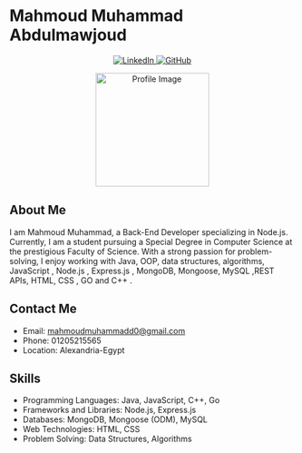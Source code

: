 # Mahmoud Muhammad Abdulmawjoud

<p align="center">
  <a href="https://www.linkedin.com/in/mahmoud-muhammad-6774b92b3">
    <img src="https://img.shields.io/badge/LinkedIn-Connect-blue?style=flat-square&logo=linkedin&logoColor=white" alt="LinkedIn">
  </a>
  <a href="https://github.com/MahmoudMuhammad404">
    <img src="https://img.shields.io/badge/GitHub-Follow-black?style=flat-square&logo=github&logoColor=white" alt="GitHub">
  </a>
</p>

<p align="center">
  <img src="https://github.com/MahmoudMuhammad404/MahmoudMuhammad404/assets/167311736/ebaacf6f-a10e-4f49-975a-41818d1aa16f" alt="Profile Image" width="200" height="200">
</p>

## About Me
I am Mahmoud Muhammad, a Back-End Developer specializing in Node.js. Currently, I am a student pursuing a Special Degree in Computer Science at the prestigious Faculty of Science. With a strong passion for problem-solving, I enjoy working with Java, OOP, data structures, algorithms, JavaScript , Node.js , Express.js , MongoDB, Mongoose, MySQL ,REST APIs, HTML, CSS , GO and C++ .

## Contact Me
- Email: mahmoudmuhammadd0@gmail.com
- Phone: 01205215565
- Location: Alexandria-Egypt

## Skills
- Programming Languages: Java, JavaScript, C++, Go
- Frameworks and Libraries: Node.js, Express.js
- Databases: MongoDB, Mongoose (ODM), MySQL
- Web Technologies: HTML, CSS
- Problem Solving: Data Structures, Algorithms





